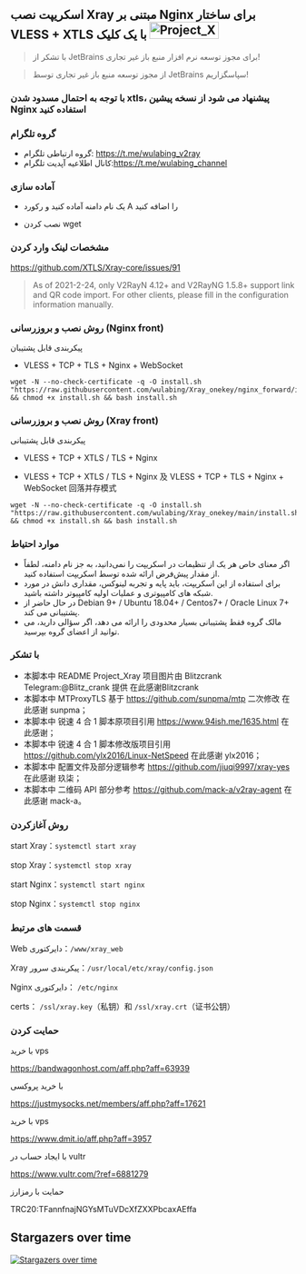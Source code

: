 
## اسکریپت نصب Xray مبتنی بر Nginx برای ساختار VLESS + XTLS با یک کلیک <img src="https://raw.githubusercontent.com/wulabing/Xray_onekey/main/image/project_xray.jpg" alt="Project_Xray" width="122" height="30" align="bottom" />


> با تشکر از JetBrains برای مجوز توسعه نرم افزار منبع باز غیر تجاری!


>از مجوز توسعه منبع باز غیر تجاری توسط JetBrains سپاسگزاریم!

### با توجه به احتمال مسدود شدن xtls، پیشنهاد می شود از نسخه پیشین Nginx استفاده کنید


### گروه تلگرام
* گروه ارتباطی تلگرام: https://t.me/wulabing_v2ray 
* کانال اطلاعیه آپدیت تلگرام:https://t.me/wulabing_channel

### آماده سازی
* یک نام دامنه آماده کنید و رکورد A را اضافه کنید

* نصب کردن wget

### مشخصات لینک وارد کردن
https://github.com/XTLS/Xray-core/issues/91

> As of 2021-2-24, only V2RayN 4.12+ and V2RayNG 1.5.8+ support link and QR code import. For other clients, please fill in the configuration information manually.


### روش نصب و بروزرسانی (Nginx front)

پیکربندی قابل پشتیبان

- VLESS + TCP + TLS + Nginx + WebSocket

```
wget -N --no-check-certificate -q -O install.sh "https://raw.githubusercontent.com/wulabing/Xray_onekey/nginx_forward/install.sh" && chmod +x install.sh && bash install.sh
```

### روش نصب و بروزرسانی (Xray front)

پیکربندی قابل پشتیبانی
- VLESS + TCP + XTLS / TLS  + Nginx

- VLESS + TCP + XTLS / TLS  + Nginx 及 VLESS + TCP + TLS + Nginx + WebSocket 回落并存模式

```
wget -N --no-check-certificate -q -O install.sh "https://raw.githubusercontent.com/wulabing/Xray_onekey/main/install.sh" && chmod +x install.sh && bash install.sh
```


### موارد احتیاط
* اگر معنای خاص هر یک از تنظیمات در اسکریپت را نمی‌دانید، به جز نام دامنه، لطفاً از مقدار پیش‌فرض ارائه شده توسط اسکریپت استفاده کنید.
* برای استفاده از این اسکریپت، باید پایه و تجربه لینوکس، مقداری دانش در مورد شبکه های کامپیوتری و عملیات اولیه کامپیوتر داشته باشید.
* در حال حاضر از Debian 9+ / Ubuntu 18.04+ / Centos7+ / Oracle Linux 7+ پشتیبانی می کند.
* مالک گروه فقط پشتیبانی بسیار محدودی را ارائه می دهد، اگر سؤالی دارید، می توانید از اعضای گروه بپرسید.

### با تشکر

* 本脚本中 README Project_Xray 项目图片由 Blitzcrank Telegram:@Blitz_crank 提供 在此感谢Blitzcrank
* 本脚本中 MTProxyTLS 基于 https://github.com/sunpma/mtp 二次修改 在此感谢 sunpma；
* 本脚本中 锐速 4 合 1 脚本原项目引用 https://www.94ish.me/1635.html 在此感谢；
* 本脚本中 锐速 4 合 1 脚本修改版项目引用 https://github.com/ylx2016/Linux-NetSpeed 在此感谢 ylx2016；
* 本脚本中 配置文件及部分逻辑参考 https://github.com/jiuqi9997/xray-yes 在此感谢 玖柒；
* 本脚本中 二维码 API 部分参考 https://github.com/mack-a/v2ray-agent  在此感谢 mack-a。

### روش آغازکردن

start Xray：`systemctl start xray`

stop Xray：`systemctl stop xray`

start Nginx：`systemctl start nginx`

stop Nginx：`systemctl stop nginx`

### قسمت های مرتبط

Web دایرکتوری：`/www/xray_web`

Xray پیکربندی سرور：`/usr/local/etc/xray/config.json`

Nginx دایرکتوری： `/etc/nginx`

certs： `/ssl/xray.key`（私钥）和 `/ssl/xray.crt`（证书公钥）

### حمایت کردن

با خرید vps

https://bandwagonhost.com/aff.php?aff=63939

با خرید پروکسی

https://justmysocks.net/members/aff.php?aff=17621

با خرید vps

https://www.dmit.io/aff.php?aff=3957

با ایجاد حساب در vultr

https://www.vultr.com/?ref=6881279

حمایت با رمزارز

TRC20:TFannfnajNGYsMTuVDcXfZXXPbcaxAEffa


## Stargazers over time

[![Stargazers over time](https://starchart.cc/wulabing/Xray_onekey.svg)](https://starchart.cc/wulabing/Xray_onekey)

